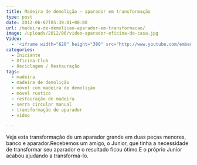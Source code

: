 ```yaml
---
title: Madeira de demolição – aparador em transformação
type: post
date: 2012-06-07T05:39:01+00:00
url: /madeira-de-demolicao-aparador-em-transformacao/
image: /uploads/2012/06/video-aparador-oficina-de-casa.jpg
Video:
  - '<iframe width="620" height="380" src="http://www.youtube.com/embed/_6tDAu9-AFs?wmode=transparent" frameborder="0" allowfullscreen></iframe>'
categories:
  - Iniciante
  - Oficina Club
  - Reciclagem / Restauração
tags:
  - madeira
  - madeira de demolição
  - móvel com madeira de demolição
  - móvel rustico
  - restauração de madeira
  - serra circular manual
  - transformação de aparador
  - video

---
```

Veja esta transformação de um aparador grande em duas peças menores, banco e aparador.Recebemos um amigo, o Junior, que tinha a necessidade de transformar seu aparador e o resultado ficou ótimo.E o próprio Junior acabou ajudando a transformá-lo.

